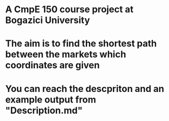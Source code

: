 # A CmpE 150 course project at Bogazici University
# The aim is to find the shortest path between the markets which coordinates are given
# You can reach the descpriton and an example output from "Description.md"
